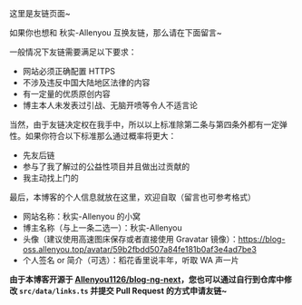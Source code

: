 这里是友链页面~

如果你也想和 秋实-Allenyou 互换友链，那么请在下面留言~

一般情况下友链需要满足以下要求：

- 网站必须正确配置 HTTPS
- 不涉及违反中国大陆地区法律的内容
- 有一定量的优质原创内容
- 博主本人未发表过引战、无脑开喷等令人不适言论

当然，由于友链决定权在我手中，所以以上标准除第二条与第四条外都有一定弹性。如果你符合以下标准那么通过概率将更大：

- 先友后链
- 参与了我了解过的公益性项目并且做出过贡献的
- 我主动找上门的

最后，本博客的个人信息就放在这里，欢迎自取（留言也可参考格式）

- 网站名称：秋实-Allenyou 的小窝
- 博主名称（与上一条二选一）：秋实-Allenyou
- 头像（建议使用高速图床保存或者直接使用 Gravatar 镜像）：https://blog-oss.allenyou.top/avatar/59b2fbdd507a84fe181b0af3e4ad7be3
- 个人签名 or 简介（可选）：稻花香里说丰年，听取 WA 声一片

**由于本博客开源于 [Allenyou1126/blog-ng-next](https://github.com/Allenyou1126/blog-ng-next)，您也可以通过自行到仓库中修改 `src/data/links.ts` 并提交 Pull Request 的方式申请友链~**
